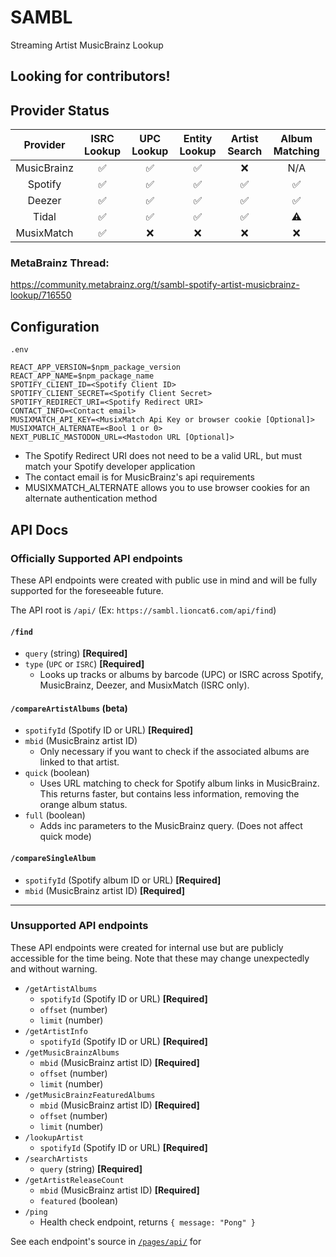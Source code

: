 # SAMBL
Streaming Artist MusicBrainz Lookup

## Looking for contributors!
  
## Provider Status

| Provider | ISRC Lookup | UPC Lookup | Entity Lookup | Artist Search | Album Matching |
|:---:|:---:|:---:|:---:|:---:|:---:|
| MusicBrainz | ✅ | ✅ | ✅ | ❌ | N/A |
| Spotify | ✅ | ✅ | ✅ | ✅ | ✅ |
| Deezer | ✅ | ✅ | ✅ | ✅ | ✅ |
| Tidal | ✅ | ✅ | ✅ | ✅ | ⚠️ |
| MusixMatch | ✅ | ❌ | ❌ | ❌ | ❌ |

### MetaBrainz Thread:

https://community.metabrainz.org/t/sambl-spotify-artist-musicbrainz-lookup/716550

## Configuration
`.env` 
```
REACT_APP_VERSION=$npm_package_version
REACT_APP_NAME=$npm_package_name
SPOTIFY_CLIENT_ID=<Spotify Client ID>
SPOTIFY_CLIENT_SECRET=<Spotify Client Secret>
SPOTIFY_REDIRECT_URI=<Spotify Redirect URI>
CONTACT_INFO=<Contact email>
MUSIXMATCH_API_KEY=<MusixMatch Api Key or browser cookie [Optional]>
MUSIXMATCH_ALTERNATE=<Bool 1 or 0>
NEXT_PUBLIC_MASTODON_URL=<Mastodon URL [Optional]>
```
* The Spotify Redirect URI does not need to be a valid URL, but must match your Spotify developer application
* The contact email is for MusicBrainz's api requirements
* MUSIXMATCH_ALTERNATE allows you to use browser cookies for an alternate authentication method

## API Docs

### Officially Supported API endpoints
These API endpoints were created with public use in mind and will be fully supported for the foreseeable future.

The API root is `/api/` (Ex: `https://sambl.lioncat6.com/api/find`)

#### `/find`
- `query` (string) **[Required]**  
- `type` (`UPC` or `ISRC`) **[Required]**  
  - Looks up tracks or albums by barcode (UPC) or ISRC across Spotify, MusicBrainz, Deezer, and MusixMatch (ISRC only).

#### `/compareArtistAlbums` (beta)
- `spotifyId` (Spotify ID or URL) **[Required]**
- `mbid` (MusicBrainz artist ID)  
  - Only necessary if you want to check if the associated albums are linked to that artist.
- `quick` (boolean)  
  - Uses URL matching to check for Spotify album links in MusicBrainz. This returns faster, but contains less information, removing the orange album status.
- `full` (boolean)  
  - Adds inc parameters to the MusicBrainz query. (Does not affect quick mode)

#### `/compareSingleAlbum`
  - `spotifyId` (Spotify album ID or URL) **[Required]**
  - `mbid` (MusicBrainz artist ID) **[Required]**

---

### Unsupported API endpoints
These API endpoints were created for internal use but are publicly accessible for the time being. Note that these may change unexpectedly and without warning.

- `/getArtistAlbums`
  - `spotifyId` (Spotify ID or URL) **[Required]**
  - `offset` (number)
  - `limit` (number)
- `/getArtistInfo`
  - `spotifyId` (Spotify ID or URL) **[Required]**
- `/getMusicBrainzAlbums`
  - `mbid` (MusicBrainz artist ID) **[Required]**
  - `offset` (number)
  - `limit` (number)
- `/getMusicBrainzFeaturedAlbums`
  - `mbid` (MusicBrainz artist ID) **[Required]**
  - `offset` (number)
  - `limit` (number)
- `/lookupArtist`
  - `spotifyId` (Spotify ID or URL) **[Required]**
- `/searchArtists`
  - `query` (string) **[Required]**
- `/getArtistReleaseCount`
  - `mbid` (MusicBrainz artist ID) **[Required]**
  - `featured` (boolean)
- `/ping`
  - Health check endpoint, returns `{ message: "Pong" }`

See each endpoint's source in [`/pages/api/`](pages/api/) for

